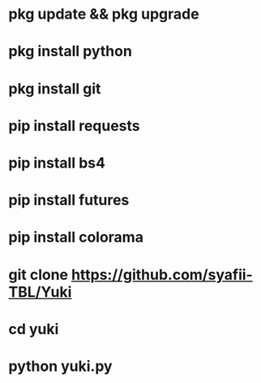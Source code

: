 # pkg update && pkg upgrade


# pkg install python



# pkg install git



# pip install requests


# pip install bs4


# pip install futures


# pip install colorama


# git clone https://github.com/syafii-TBL/Yuki


# cd yuki


# python yuki.py
